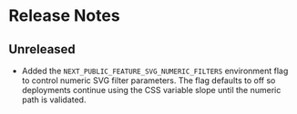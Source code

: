 # Release Notes

## Unreleased

- Added the `NEXT_PUBLIC_FEATURE_SVG_NUMERIC_FILTERS` environment flag to control numeric SVG filter parameters. The flag defaults to off so deployments continue using the CSS variable slope until the numeric path is validated.
